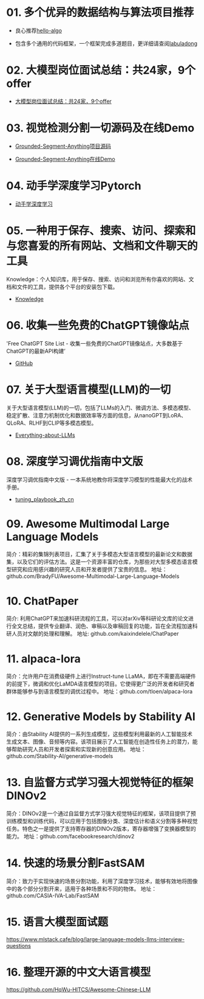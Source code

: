 # 01. 多个优异的数据结构与算法项目推荐

- 良心推荐[hello-algo](https://www.hello-algo.com/chapter_dynamic_programming/knapsack_problem/)

- 包含多个通用的代码框架，一个框架完成多道题目，更详细请查阅[labuladong](https://labuladong.online/algo/)


# 02. 大模型岗位面试总结：共24家，9个offer

- [大模型岗位面试总结：共24家，9个offer](https://hub.baai.ac.cn/view/31151)

# 03. 视觉检测分割一切源码及在线Demo

- [Grounded-Segment-Anything项目源码](https://github.com/IDEA-Research/Grounded-Segment-Anything)

- [Grounded-Segment-Anything在线Demo](https://huggingface.co/spaces/yizhangliu/Grounded-Segment-Anything)

# 04. 动手学深度学习Pytorch

- [动手学深度学习](https://zh-v2.d2l.ai/d2l-zh-pytorch.pdf)

# 05. 一种用于保存、搜索、访问、探索和与您喜爱的所有网站、文档和文件聊天的工具

Knowledge：个人知识库，用于保存、搜索、访问和浏览所有你喜欢的网站、文档和文件的工具，提供各个平台的安装包下载。

- [Knowledge](https://github.com/KnowledgeCanvas/knowledge)

# 06. 收集一些免费的ChatGPT镜像站点

'Free ChatGPT Site List - 收集一些免费的ChatGPT镜像站点，大多数基于ChatGPT的最新API构建’ 

- [GitHub](https://github.com/xx025/carrot)

# 07. 关于大型语言模型(LLM)的一切

关于大型语言模型(LLM)的一切，包括了LLMs的入门、微调方法、多模态模型、稳定扩散、注意力机制优化和数据效率等方面的信息，从nanoGPT到LoRA、QLoRA、RLHF到CLIP等多模态模型。

- [Everything-about-LLMs](https://github.com/tianlinxu312/Everything-about-LLMs)
  

# 08. 深度学习调优指南中文版

深度学习调优指南中文版 - 一本系统地教你将深度学习模型的性能最大化的战术手册。

- [tuning_playbook_zh_cn](https://github.com/schrodingercatss/tuning_playbook_zh_cn)


# 09. Awesome Multimodal Large Language Models

简介：精彩的集锦列表项目，汇集了关于多模态大型语言模型的最新论文和数据集，以及它们的评估方法。这是一个资源丰富的仓库，为那些对大型多模态语言模型研究和应用感兴趣的研究人员和开发者提供了宝贵的信息。
地址：github.com/BradyFU/Awesome-Multimodal-Large-Language-Models

# 10. ChatPaper

简介: 利用ChatGPT来加速科研流程的工具，可以对arXiv等科研论文库的论文进行全文总结，提供专业翻译、润色、审稿以及审稿回复的功能，旨在全流程加速科研人员对文献的处理和理解。
地址: github.com/kaixindelele/ChatPaper

# 11. alpaca-lora

简介：允许用户在消费级硬件上进行Instruct-tune LLaMA，即在不需要高端硬件的前提下，微调和优化LaMDA语言模型的项目。它使得更广泛的开发者和研究者群体能够参与到语言模型的调优过程中。
地址：github.com/tloen/alpaca-lora

# 12. Generative Models by Stability AI

简介：由Stability AI提供的一系列生成模型，这些模型利用最新的人工智能技术生成文本、图像、音频等内容。该项目展示了人工智能在创造性任务上的潜力，能够帮助研究人员和开发者探索和实现新的创意应用。
地址：github.com/Stability-AI/generative-models

# 13. 自监督方式学习强大视觉特征的框架DINOv2

简介：DINOv2是一个通过自监督方式学习强大视觉特征的框架，该项目提供了预训练模型和训练代码，可以应用于包括图像分类、深度估计和语义分割等多种视觉任务。特色之一是提供了支持寄存器的DINOv2版本，寄存器增强了变换器模型的能力。
地址：github.com/facebookresearch/dinov2

# 14. 快速的场景分割FastSAM

简介：致力于实现快速的场景分割功能，利用了深度学习技术，能够有效地将图像中的各个部分分割开来，适用于各种场景和不同的物体。
地址：github.com/CASIA-IVA-Lab/FastSAM

# 15. 语言大模型面试题

https://www.mlstack.cafe/blog/large-language-models-llms-interview-questions

# 16. 整理开源的中文大语言模型

https://github.com/HqWu-HITCS/Awesome-Chinese-LLM